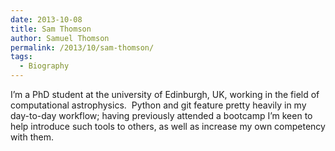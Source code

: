 ```yaml
---
date: 2013-10-08
title: Sam Thomson
author: Samuel Thomson
permalink: /2013/10/sam-thomson/
tags:
  - Biography
---
```

I&#8217;m a PhD student at the university of Edinburgh, UK, working in the field of computational astrophysics.  Python and git feature pretty heavily in my day-to-day workflow; having previously attended a bootcamp I&#8217;m keen to help introduce such tools to others, as well as increase my own competency with them.
